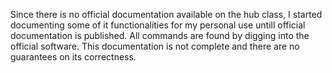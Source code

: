 Since there is no official documentation available on the hub class, I started documenting some of it functionalities for my personal use untill official documentation is published. All commands are found by digging into the official software. This documentation is not complete and there are no guarantees on its correctness. 